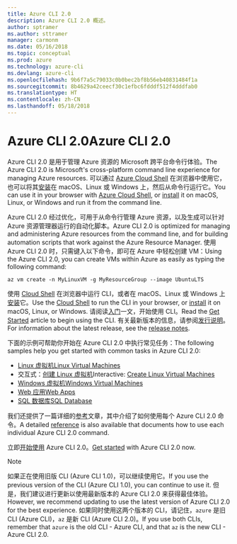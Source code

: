 ```yaml
---
title: Azure CLI 2.0
description: Azure CLI 2.0 概述。
author: sptramer
ms.author: sttramer
manager: carmonm
ms.date: 05/16/2018
ms.topic: conceptual
ms.prod: azure
ms.technology: azure-cli
ms.devlang: azure-cli
ms.openlocfilehash: 9b6f7a5c79033c0b0bec2bf8b56eb40831484f1a
ms.sourcegitcommit: 8b4629a42ceecf30c1efbc6fdddf512f4dddfab0
ms.translationtype: HT
ms.contentlocale: zh-CN
ms.lasthandoff: 05/18/2018
---
```

# <a name="azure-cli-20"></a><span data-ttu-id="0683b-103">Azure CLI 2.0</span><span class="sxs-lookup"><span data-stu-id="0683b-103">Azure CLI 2.0</span></span>

<span data-ttu-id="0683b-104">Azure CLI 2.0 是用于管理 Azure 资源的 Microsoft 跨平台命令行体验。</span><span class="sxs-lookup"><span data-stu-id="0683b-104">The Azure CLI 2.0 is Microsoft's cross-platform command line experience for managing Azure resources.</span></span>
<span data-ttu-id="0683b-105">可以通过 [Azure Cloud Shell](/azure/cloud-shell/overview) 在浏览器中使用它，也可以将其[安装](install-azure-cli.md)在 macOS、Linux 或 Windows 上，然后从命令行运行它。</span><span class="sxs-lookup"><span data-stu-id="0683b-105">You can use it in your browser with [Azure Cloud Shell](/azure/cloud-shell/overview), or [install](install-azure-cli.md) it on macOS, Linux, or Windows and run it from the command line.</span></span>

<span data-ttu-id="0683b-106">Azure CLI 2.0 经过优化，可用于从命令行管理 Azure 资源，以及生成可以针对 Azure 资源管理器运行的自动化脚本。</span><span class="sxs-lookup"><span data-stu-id="0683b-106">Azure CLI 2.0 is optimized for managing and administering Azure resources from the command line, and for building automation scripts that work against the Azure Resource Manager.</span></span> <span data-ttu-id="0683b-107">使用 Azure CLI 2.0 时，只需键入以下命令，即可在 Azure 中轻松创建 VM：</span><span class="sxs-lookup"><span data-stu-id="0683b-107">Using the Azure CLI 2.0, you can create VMs within Azure as easily as typing the following command:</span></span>

```azurecli-interactive
az vm create -n MyLinuxVM -g MyResourceGroup --image UbuntuLTS
```

<span data-ttu-id="0683b-108">使用 [Cloud Shell](/azure/cloud-shell/overview) 在浏览器中运行 CLI，或者在 macOS、Linux 或 Windows 上[安装](install-azure-cli.md)它。</span><span class="sxs-lookup"><span data-stu-id="0683b-108">Use the [Cloud Shell](/azure/cloud-shell/overview) to run the CLI in your browser, or [install](install-azure-cli.md) it on macOS, Linux, or Windows.</span></span>
<span data-ttu-id="0683b-109">请阅读[入门](get-started-with-azure-cli.md)一文，开始使用 CLI。</span><span class="sxs-lookup"><span data-stu-id="0683b-109">Read the [Get Started](get-started-with-azure-cli.md) article to begin using the CLI.</span></span>
<span data-ttu-id="0683b-110">有关最新版本的信息，请参阅[发行说明](release-notes-azure-cli.md)。</span><span class="sxs-lookup"><span data-stu-id="0683b-110">For information about the latest release, see the [release notes](release-notes-azure-cli.md).</span></span>

<span data-ttu-id="0683b-111">下面的示例可帮助你开始在 Azure CLI 2.0 中执行常见任务：</span><span class="sxs-lookup"><span data-stu-id="0683b-111">The following samples help you get started with common tasks in Azure CLI 2.0:</span></span>
- [<span data-ttu-id="0683b-112">Linux 虚拟机</span><span class="sxs-lookup"><span data-stu-id="0683b-112">Linux Virtual Machines</span></span>](/azure/virtual-machines/virtual-machines-linux-cli-samples?toc=%2fcli%2fazure%2ftoc.json&bc=%2fcli%2fazure%2fbreadcrumb%2ftoc.json)
- <span data-ttu-id="0683b-113">交互式：[创建 Linux 虚拟机](https://docs.microsoft.com/learn/azure-cli-2-0/index)</span><span class="sxs-lookup"><span data-stu-id="0683b-113">Interactive: [Create Linux Virtual Machines](https://docs.microsoft.com/learn/azure-cli-2-0/index)</span></span>
- [<span data-ttu-id="0683b-114">Windows 虚拟机</span><span class="sxs-lookup"><span data-stu-id="0683b-114">Windows Virtual Machines</span></span>](/azure/virtual-machines/virtual-machines-windows-cli-samples?toc=%2fcli%2fazure%2ftoc.json&bc=%2fcli%2fazure%2fbreadcrumb%2ftoc.json)
- [<span data-ttu-id="0683b-115">Web 应用</span><span class="sxs-lookup"><span data-stu-id="0683b-115">Web Apps</span></span>](/azure/app-service-web/app-service-cli-samples?toc=%2fcli%2fazure%2ftoc.json&bc=%2fcli%2fazure%2fbreadcrumb%2ftoc.json)
- [<span data-ttu-id="0683b-116">SQL 数据库</span><span class="sxs-lookup"><span data-stu-id="0683b-116">SQL Database</span></span>](/azure/sql-database/sql-database-cli-samples?toc=%2fcli%2fazure%2ftoc.json&bc=%2fcli%2fazure%2fbreadcrumb%2ftoc.json)

<span data-ttu-id="0683b-117">我们还提供了一篇详细的[参考](/cli/azure/reference-index)文章，其中介绍了如何使用每个 Azure CLI 2.0 命令。</span><span class="sxs-lookup"><span data-stu-id="0683b-117">A detailed [reference](/cli/azure/reference-index) is also available that documents how to use each individual Azure CLI 2.0 command.</span></span>

<span data-ttu-id="0683b-118">立即[开始使用](get-started-with-azure-cli.md) Azure CLI 2.0。</span><span class="sxs-lookup"><span data-stu-id="0683b-118">[Get started](get-started-with-azure-cli.md) with Azure CLI 2.0 now.</span></span>

> [!NOTE]
> <span data-ttu-id="0683b-119">如果正在使用旧版 CLI (Azure CLI 1.0)，可以继续使用它。</span><span class="sxs-lookup"><span data-stu-id="0683b-119">If you use the previous version of the CLI (Azure CLI 1.0), you can continue to use it.</span></span>
> <span data-ttu-id="0683b-120">但是，我们建议进行更新以使用最新版本的 Azure CLI 2.0 来获得最佳体验。</span><span class="sxs-lookup"><span data-stu-id="0683b-120">However, we recommend updating to use the latest version of Azure CLI 2.0 for the best experience.</span></span>
> <span data-ttu-id="0683b-121">如果同时使用这两个版本的 CLI，请记住，`azure` 是旧 CLI (Azure CLI)，`az` 是新 CLI (Azure CLI 2.0)。</span><span class="sxs-lookup"><span data-stu-id="0683b-121">If you use both CLIs, remember that `azure` is the old CLI - Azure CLI, and that `az` is the new CLI - Azure CLI 2.0.</span></span>
